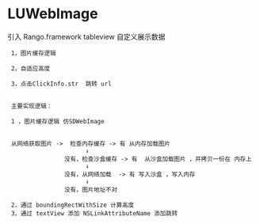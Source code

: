 # LUWebImage

  引入 Rango.framework  tableview 自定义展示数据
  
     1，图片缓存逻辑
     
     2，自适应高度
     
     3，点击ClickInfo.str  跳转 url
     
     
     主要实现逻辑：
     
     1 ，图片缓存逻辑 仿SDWebImage
     
     
     从网络获取图片 ->  检查内存缓存 -> 有 从内存加载图片
                          ↓
                    没有，检查沙盒缓存 -> 有  从沙盒加载图片 ，并拷贝一份在 内存上
                          ↓
                    没有，从网络加载  -> 有 写入沙盒 ，写入内存
                          ↓
                    没有，图片地址不对
     
     2，通过 boundingRectWithSize 计算高度
     3，通过 textView 添加 NSLinkAttributeName 添加跳转
